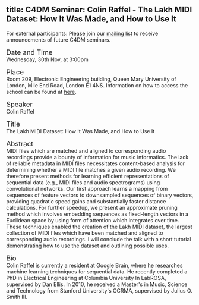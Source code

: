 title: C4DM Seminar: Colin Raffel - The Lakh MIDI Dataset: How It Was Made, and How to Use It
-----------------

<p>For external participants: Please join our <a href="/seminars.html">mailing list</a> to receive announcements of future C4DM seminars.</p>


<span style="font-size: 130%;">Date and Time</span></br>
Wednesday, 30th Nov, at 3:00pm

<span style="font-size: 130%;">Place</span></br>
Room 209, Electronic Engineering building, Queen Mary University of London, Mile End Road, London E1 4NS. Information on how to access the school can be found at <a href="http://www.eecs.qmul.ac.uk/contact-us/">here</a>.

<span style="font-size: 130%;">Speaker</span></br>
Colin Raffel

<span style="font-size: 130%;">Title</span></br>
The Lakh MIDI Dataset: How It Was Made, and How to Use It

<span style="font-size: 130%;">Abstract</span></br>
MIDI files which are matched and aligned to corresponding audio recordings provide a bounty of information for music informatics.  The lack of reliable metadata in MIDI files necessitates content-based analysis for determining whether a MIDI file matches a given audio recording.  We therefore present methods for learning efficient representations of sequential data (e.g., MIDI files and audio spectrograms) using convolutional networks.  Our first approach learns a mapping from sequences of feature vectors to downsampled sequences of binary vectors, providing quadratic speed gains and substantially faster distance calculations.  For further speedup, we present an approximate pruning method which involves embedding sequences as fixed-length vectors in a Euclidean space by using form of attention which integrates over time.  These techniques enabled the creation of the Lakh MIDI dataset, the largest collection of MIDI files which have been matched and aligned to corresponding audio recordings.  I will conclude the talk with a short tutorial demonstrating how to use the dataset and outlining possible uses.

<span style="font-size: 130%;">Bio</span></br>
Colin Raffel is currently a resident at Google Brain, where he researches machine learning techniques for sequential data. He recently completed a PhD in Electrical Engineering at Columbia University In LabROSA, supervised by Dan Ellis.  In 2010, he received a Master's in Music, Science and Technology from Stanford University's CCRMA, supervised by Julius O. Smith III.
